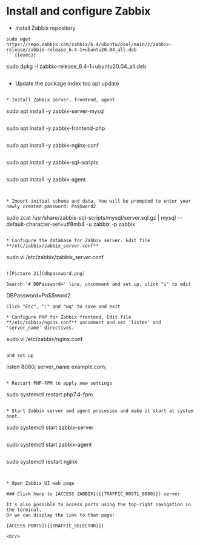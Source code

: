 # Install and configure Zabbix


* Install Zabbix repository
```
sudo wget https://repo.zabbix.com/zabbix/6.4/ubuntu/pool/main/z/zabbix-release/zabbix-release_6.4-1+ubuntu20.04_all.deb
```{{exec}}
```
sudo dpkg -i zabbix-release_6.4-1+ubuntu20.04_all.deb
```{{exec}}
```

* Update the package index too
apt update
```{{exec}}

* Install Zabbix server, frontend, agent
```
sudo apt install -y zabbix-server-mysql
```{{exec}}
```
sudo apt install -y zabbix-frontend-php
```{{exec}}
```
sudo apt install -y zabbix-nginx-conf
```{{exec}}
```
sudo apt install -y zabbix-sql-scripts
```{{exec}}
```
sudo apt install -y zabbix-agent
```{{exec}}


* Import initial schema and data. You will be prompted to enter your newly created password: Pa$$word2
```
sudo zcat /usr/share/zabbix-sql-scripts/mysql/server.sql.gz | mysql --default-character-set=utf8mb4 -u zabbix -p zabbix
```{{exec}}

* Configure the database for Zabbix server. Edit file **/etc/zabbix/zabbix_server.conf**
```
sudo vi /etc/zabbix/zabbix_server.conf
```{{exec}}

![Picture 21](dbpassword.png)

Search '# DBPassword=' line, uncomment and set up, click "i" to edit 
```
DBPassword=Pa$$word2
```
Click "Esc", ":" and "wq" to save and exit

* Configure PHP for Zabbix frontend. Edit file **/etc/zabbix/nginx.conf** uncomment and set 'listen' and 'server_name' directives.
```
sudo vi /etc/zabbix/nginx.conf
```{{exec}}

and set up
```
listen 8080;
server_name example.com;
```

* Restart PHP-FPM to apply new settings
```
sudo systemctl restart php7.4-fpm
```{{exec}}

* Start Zabbix server and agent processes and make it start at system boot.
```
sudo systemctl start zabbix-server
```{{exec}}
```
sudo systemctl start zabbix-agent
```{{exec}}
```
sudo systemctl restart nginx
```{{exec}}


* Open Zabbix UI web page

### Click here to [ACCESS ZABBIX]({{TRAFFIC_HOST1_8080}}) server

It's also possible to access ports using the top-right navigation in the terminal.
Or we can display the link to that page:

[ACCESS PORTS]({{TRAFFIC_SELECTOR}})

<br/>
